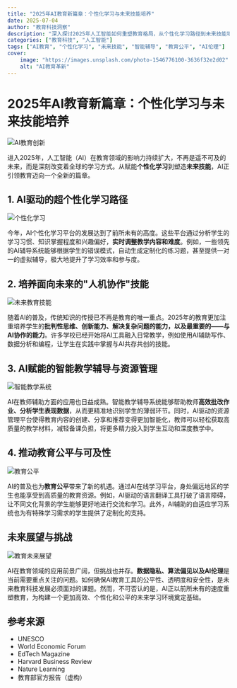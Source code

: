 ```yaml
---
title: "2025年AI教育新篇章：个性化学习与未来技能培养"
date: 2025-07-04
author: "教育科技洞察"
description: "深入探讨2025年人工智能如何重塑教育格局，从个性化学习路径到未来技能培养，解锁AI赋能教育的无限可能。"
categories: ["教育科技", "人工智能"]
tags: ["AI教育", "个性化学习", "未来技能", "智能辅导", "教育公平", "AI伦理"]
cover:
    image: "https://images.unsplash.com/photo-1546776100-3636f32e2d02"
    alt: "AI教育革新"
---
```


# 2025年AI教育新篇章：个性化学习与未来技能培养

![AI教育创新](https://images.unsplash.com/photo-1509062522246-3755977927d7)

进入2025年，人工智能（AI）在教育领域的影响力持续扩大，不再是遥不可及的未来，而是深刻改变着全球的学习方式。从赋能**个性化学习**到塑造**未来技能**，AI正引领教育迈向一个全新的篇章。

## 1. AI驱动的超个性化学习路径

![个性化学习](https://images.unsplash.com/photo-1516321318423-f06f85e504b3)

今年，AI个性化学习平台的发展达到了前所未有的高度。这些平台通过分析学生的学习习惯、知识掌握程度和兴趣偏好，**实时调整教学内容和难度**。例如，一些领先的AI辅导系统能够根据学生的错误模式，自动生成定制化的练习题，甚至提供一对一的虚拟辅导，极大地提升了学习效率和参与度。

## 2. 培养面向未来的"人机协作"技能

![未来教育技能](https://images.unsplash.com/photo-1620712943543-bcc4680e7485)

随着AI的普及，传统知识的传授已不再是教育的唯一重点。2025年的教育更加注重培养学生的**批判性思维、创新能力、解决复杂问题的能力，以及最重要的——与AI协作的能力**。许多学校已经开始将AI工具融入日常教学，例如使用AI辅助写作、数据分析和编程，让学生在实践中掌握与AI共存共创的技能。

## 3. AI赋能的智能教学辅导与资源管理

![智能教学系统](https://images.unsplash.com/photo-1614935151651-0bea6508db6b)

AI在教师辅助方面的应用也日益成熟。智能教学辅导系统能够帮助教师**高效批改作业、分析学生表现数据**，从而更精准地识别学生的薄弱环节。同时，AI驱动的资源管理平台使得教育内容的创建、分享和推荐变得更加智能化，教师可以轻松获取高质量的教学材料，减轻备课负担，将更多精力投入到学生互动和深度教学中。

## 4. 推动教育公平与可及性

![教育公平](https://images.unsplash.com/photo-1576086213369-97a306d36557)

AI的普及也为**教育公平**带来了新的机遇。通过AI在线学习平台，身处偏远地区的学生也能享受到高质量的教育资源。例如，AI驱动的语言翻译工具打破了语言障碍，让不同文化背景的学生能够更好地进行交流和学习。此外，AI辅助的自适应学习系统也为有特殊学习需求的学生提供了定制化的支持。

## 未来展望与挑战

![教育未来展望](https://images.unsplash.com/photo-1532187863486-abf9dbad1b69)

AI在教育领域的应用前景广阔，但挑战也并存。**数据隐私、算法偏见以及AI伦理**是当前需要重点关注的问题。如何确保AI教育工具的公平性、透明度和安全性，是未来教育科技发展必须面对的课题。然而，不可否认的是，AI正以前所未有的速度重塑教育，为构建一个更加高效、个性化和公平的未来学习环境奠定基础。

## 参考来源

- UNESCO
- World Economic Forum
- EdTech Magazine
- Harvard Business Review
- Nature Learning
- 教育部官方报告（虚构）